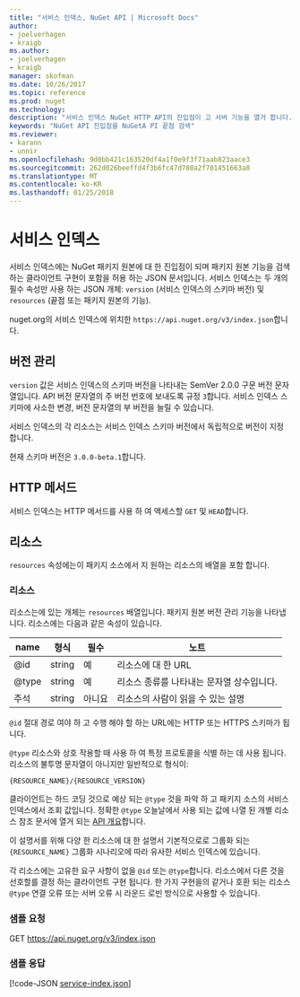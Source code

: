 ```yaml
---
title: "서비스 인덱스, NuGet API | Microsoft Docs"
author:
- joelverhagen
- kraigb
ms.author:
- joelverhagen
- kraigb
manager: skofman
ms.date: 10/26/2017
ms.topic: reference
ms.prod: nuget
ms.technology: 
description: "서비스 인덱스 NuGet HTTP API의 진입점이 고 서버 기능을 열거 합니다."
keywords: "NuGet API 진입점을 NuGetA PI 끝점 검색"
ms.reviewer:
- karann
- unnir
ms.openlocfilehash: 9d0bb421c163520df4a1f0e9f3f71aab823aace3
ms.sourcegitcommit: 262d026beeffd4f3b6fc47d780a2f701451663a8
ms.translationtype: MT
ms.contentlocale: ko-KR
ms.lasthandoff: 01/25/2018
---
```

# <a name="service-index"></a>서비스 인덱스

서비스 인덱스에는 NuGet 패키지 원본에 대 한 진입점이 되며 패키지 원본 기능을 검색 하는 클라이언트 구현이 포함을 허용 하는 JSON 문서입니다. 서비스 인덱스는 두 개의 필수 속성만 사용 하는 JSON 개체: `version` (서비스 인덱스의 스키마 버전) 및 `resources` (끝점 또는 패키지 원본의 기능).

nuget.org의 서비스 인덱스에 위치한 `https://api.nuget.org/v3/index.json`합니다.

## <a name="versioning"></a>버전 관리

`version` 값은 서비스 인덱스의 스키마 버전을 나타내는 SemVer 2.0.0 구문 버전 문자열입니다.
API 버전 문자열의 주 버전 번호에 보내도록 규정 `3`합니다. 서비스 인덱스 스키마에 사소한 변경, 버전 문자열의 부 버전을 늘릴 수 있습니다.

서비스 인덱스의 각 리소스는 서비스 인덱스 스키마 버전에서 독립적으로 버전이 지정 합니다.

현재 스키마 버전은 `3.0.0-beta.1`합니다.

## <a name="http-methods"></a>HTTP 메서드

서비스 인덱스는 HTTP 메서드를 사용 하 여 액세스할 `GET` 및 `HEAD`합니다.

## <a name="resources"></a>리소스

`resources` 속성에는이 패키지 소스에서 지 원하는 리소스의 배열을 포함 합니다.

### <a name="resource"></a>리소스

리소스는에 있는 개체는 `resources` 배열입니다. 패키지 원본 버전 관리 기능을 나타냅니다. 리소스에는 다음과 같은 속성이 있습니다.

name          | 형식   | 필수 | 노트
------------- | ------ | -------- | -----
@id           | string | 예      | 리소스에 대 한 URL
@type         | string | 예      | 리소스 종류를 나타내는 문자열 상수입니다.
주석       | string | 아니요       | 리소스의 사람이 읽을 수 있는 설명

`@id` 절대 경로 여야 하 고 수행 해야 할 하는 URL에는 HTTP 또는 HTTPS 스키마가 됩니다.

`@type` 리소스와 상호 작용할 때 사용 하 여 특정 프로토콜을 식별 하는 데 사용 됩니다. 리소스의 불투명 문자열이 아니지만 일반적으로 형식이:

    {RESOURCE_NAME}/{RESOURCE_VERSION}

클라이언트는 하드 코딩 것으로 예상 되는 `@type` 것을 파악 하 고 패키지 소스의 서비스 인덱스에서 조회 값입니다. 정확한 `@type` 오늘날에서 사용 되는 값에 나열 된 개별 리소스 참조 문서에 열거 되는 [API 개요](overview.md#resources-and-schema)합니다.

이 설명서를 위해 다양 한 리소스에 대 한 설명서 기본적으로로 그룹화 되는 `{RESOURCE_NAME}` 그룹화 시나리오에 따라 유사한 서비스 인덱스에 있습니다. 

각 리소스에는 고유한 요구 사항이 없을 `@id` 또는 `@type`합니다. 리소스에서 다른 것을 선호할를 결정 하는 클라이언트 구현 됩니다. 한 가지 구현을의 같거나 호환 되는 리소스 `@type` 연결 오류 또는 서버 오류 시 라운드 로빈 방식으로 사용할 수 있습니다.

### <a name="sample-request"></a>샘플 요청

GET https://api.nuget.org/v3/index.json

### <a name="sample-response"></a>샘플 응답

[!code-JSON [service-index.json](./_data/service-index.json)]
